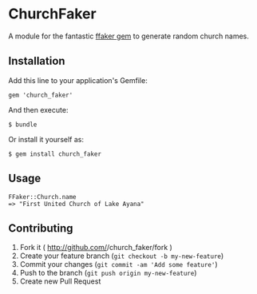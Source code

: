 # ChurchFaker

A module for the fantastic [ffaker gem](https://rubygems.org/gems/ffaker) to generate random church names.

## Installation

Add this line to your application's Gemfile:

    gem 'church_faker'

And then execute:

    $ bundle

Or install it yourself as:

    $ gem install church_faker

## Usage

    FFaker::Church.name
    => "First United Church of Lake Ayana"

## Contributing

1. Fork it ( http://github.com/<my-github-username>/church_faker/fork )
2. Create your feature branch (`git checkout -b my-new-feature`)
3. Commit your changes (`git commit -am 'Add some feature'`)
4. Push to the branch (`git push origin my-new-feature`)
5. Create new Pull Request
